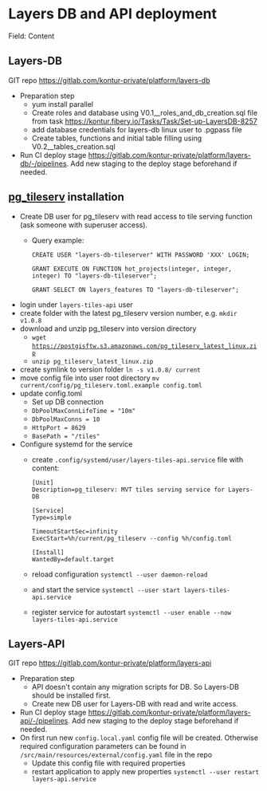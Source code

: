 # Layers DB and API deployment

Field: Content

## Layers-DB

GIT repo <https://gitlab.com/kontur-private/platform/layers-db> 
* Preparation step
  * yum install parallel
  * Create roles and database using V0.1__roles_and_db_creation.sql file from  task <https://kontur.fibery.io/Tasks/Task/Set-up-LayersDB-8257>
  * add database credentials for layers-db linux user to .pgpass file
  * Create tables, functions and initial table filling using V0.2__tables_creation.sql
* Run CI deploy stage https://gitlab.com/kontur-private/platform/layers-db/-/pipelines. Add new staging to the deploy stage beforehand if needed.

## [pg_tileserv](https://github.com/CrunchyData/pg_tileserv "https://github.com/CrunchyData/pg_tileserv") installation
* Create DB user for pg_tileserv with read access to tile serving function (ask someone with superuser access).
  * Query example:

    ```
    CREATE USER "layers-db-tileserver" WITH PASSWORD 'XXX' LOGIN;
    
    GRANT EXECUTE ON FUNCTION hot_projects(integer, integer, integer) TO "layers-db-tileserver";
    
    GRANT SELECT ON layers_features TO "layers-db-tileserver";
    ```
* login under `layers-tiles-api` user
* create folder with the latest pg_tileserv version number, e.g. `mkdir v1.0.8`
* download and unzip pg_tileserv into version directory
  * `wget `[`https://postgisftw.s3.amazonaws.com/pg_tileserv_latest_linux.zip`](https://postgisftw.s3.amazonaws.com/pg_tileserv_latest_linux.zip)
  * `unzip pg_tileserv_latest_linux.zip`
* create symlink to version folder `ln -s v1.0.8/ current`
* move config file into user root directory `mv current/config/pg_tileserv.toml.example config.toml`
* update config.toml
  * Set up DB connection
  * `DbPoolMaxConnLifeTime = "10m"`
  * `DbPoolMaxConns = 10`
  * `HttpPort = 8629`
  * `BasePath = "/tiles"` 
* Configure systemd for the service
  * create `.config/systemd/user/layers-tiles-api.service` file with content:

    ```
    [Unit]
    Description=pg_tileserv: MVT tiles serving service for Layers-DB
    
    [Service]
    Type=simple
    
    TimeoutStartSec=infinity
    ExecStart=%h/current/pg_tileserv --config %h/config.toml
    
    [Install]
    WantedBy=default.target
    ```
  * reload configuration `systemctl --user daemon-reload`
  * and start the service `systemctl --user start layers-tiles-api.service`
  * register service for autostart `systemctl --user enable --now layers-tiles-api.service` 

## Layers-API

GIT repo <https://gitlab.com/kontur-private/platform/layers-api> 
* Preparation step
  * API doesn't contain any migration scripts for DB. So Layers-DB should be installed first. 
  * Create new DB user for Layers-DB with read and write access.
* Run CI deploy stage <https://gitlab.com/kontur-private/platform/layers-api/-/pipelines>. Add new staging to the deploy stage beforehand if needed.
* On first run new `config.local.yaml` config file will be created. Otherwise required configuration parameters can be found in `/src/main/resources/external/config.yaml` file in the repo
  * Update this config file with required properties
  * restart application to apply new properties `systemctl --user restart layers-api.service`


